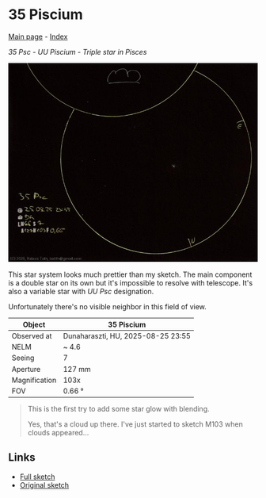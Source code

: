 # 35 Piscium

[Main page](../index.md) - [Index](../pages/obj_index.md)

_35 Psc_ - _UU Piscium_ - _Triple star in Pisces_  

![35 Piscium](../img/35-psc-20250826.jpg)

This star system looks much prettier than my sketch. The main component is a double star
on its own but it's impossible to resolve with telescope.
It's also a variable star with _UU Psc_ designation.

Unfortunately there's no visible neighbor in this field of view.

Object | 35 Piscium
-|-
Observed at | Dunaharaszti, HU, 2025-08-25 23:55
NELM | ~ 4.6
Seeing | 7
Aperture | 127 mm
Magnification | 103x
FOV | 0.66 °


> This is the first try to add some star glow with blending.
> 
> Yes, that's a cloud up there. I've just started to sketch M103 when clouds appeared...

## Links

- [Full sketch](../img/na-35-psc-20250826.jpg)
- [Original sketch](../scan/20250826013407_001.jpg)

